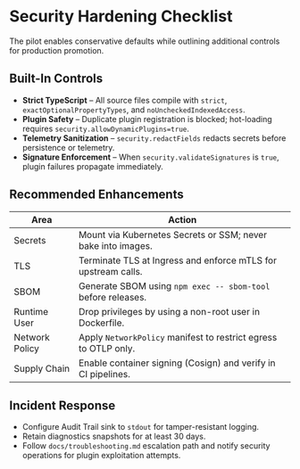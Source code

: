 # Security Hardening Checklist

The pilot enables conservative defaults while outlining additional controls for production promotion.

## Built-In Controls

- **Strict TypeScript** – All source files compile with `strict`, `exactOptionalPropertyTypes`, and `noUncheckedIndexedAccess`.
- **Plugin Safety** – Duplicate plugin registration is blocked; hot-loading requires `security.allowDynamicPlugins=true`.
- **Telemetry Sanitization** – `security.redactFields` redacts secrets before persistence or telemetry.
- **Signature Enforcement** – When `security.validateSignatures` is `true`, plugin failures propagate immediately.

## Recommended Enhancements

| Area            | Action                                                         |
| --------------- | -------------------------------------------------------------- |
| Secrets         | Mount via Kubernetes Secrets or SSM; never bake into images.   |
| TLS             | Terminate TLS at Ingress and enforce mTLS for upstream calls.  |
| SBOM            | Generate SBOM using `npm exec -- sbom-tool` before releases.   |
| Runtime User    | Drop privileges by using a non-root user in Dockerfile.       |
| Network Policy  | Apply `NetworkPolicy` manifest to restrict egress to OTLP only.|
| Supply Chain    | Enable container signing (Cosign) and verify in CI pipelines. |

## Incident Response

- Configure Audit Trail sink to `stdout` for tamper-resistant logging.
- Retain diagnostics snapshots for at least 30 days.
- Follow `docs/troubleshooting.md` escalation path and notify security operations for plugin exploitation attempts.
